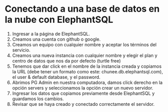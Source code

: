 # Conectando a una base de datos en la nube con ElephantSQL

1. Ingresar a la página de ElephantSQL.
2. Creamos una cuenta con github o google.
3. Creamos un equipo con cualquier nombre y aceptar los términos del servicio.
4. Creamos una nueva instancia con cualquier nombre y elegir el plan y centro de datos que nos da por defecto (turtle free)
5. Tenemos que dar click en el nombre de la instancia creada y copiamos la URL (debe tener un formato como este: chunee.db.elephantsql.com), el user & default database, y el password.
6. Abrimos PG Admin en nuestra computadora, damos click derecho en la opción servers y seleccionamos la opción crear un nuevo servidor.
7. Ingresar los datos que copiamos previamente desde ElephantSQL y guardamos los cambios.
8. Revisar que se haya creado y conectado correctamente el servidor.
